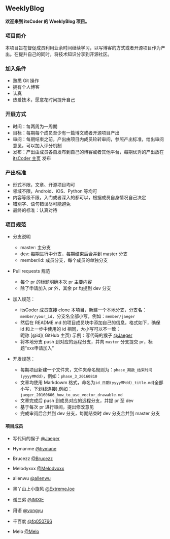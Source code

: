 ## WeeklyBlog
**欢迎来到 itsCoder 的 WeeklyBlog 项目。**
### 项目简介
本项目旨在督促成员利用业余时间继续学习，以写博客的方式或者开源项目作为产出。在提升自己的同时，将技术知识分享到开源社区。

### 加入条件
- 熟悉 Git 操作
- 拥有个人博客
- 认真
- 热爱技术，愿意花时间提升自己

### 开展方式
- 时间：每两周为一周期
- 目标：每期每个成员至少有一篇博文或者开源项目产出
- 审阅：每期结束之前，产出由项目内成员轮转审阅，参照产出标准，给出审阅意见，可以加入评分机制
- 发布：产出由成员各自发布到自己的博客或者其他平台，每期优秀的产出放在 [ itsCoder 主页](http://www.itscoder.com) 发布

### 产出标准
- 形式不限，文章、开源项目均可
- 领域不限，Android、iOS、Python 等均可
- 内容等级不限，入门或者深入的都可以，根据成员自身情况自己决定
- 错别字、语句错误尽可能避免
- 最终的标准：认真对待

### 项目规范
- 分支说明
  - master: 主分支
  - dev: 每期进行中分支，每期结束后合并到 master 分支
  - member/id: 成员分支，每个成员的单独分支

- Pull requests 规范
  - 每个 pr 的标题明确本次 pr 主要内容
  - 除了申请加入 pr 外，其余 pr 均提到 dev 分支

- 加入规范：
  - itsCoder 成员直接 clone 本项目，新建一个本地分支，分支名：`member/your_id`，分支名全部小写，例如：`member/jaeger`
  - 然后在 README.md 的项目成员块中添加自己的信息，格式如下，确保 id 和上一步中使用的 id 相同，大小写可以不一致：
    ​	
    	昵称 [@id]( GitHub 主页)
    	示例：写代码的猴子 [@Jaeger](https://github.com/laobie)
  - 将本地分支 push 到对应的远程分支，并向 `master` 分支提交 pr，标题“xxx申请加入”

- 开发规范：
  - 每期项目新建一个文件夹，文件夹命名规则为：`phase_期数_结束时间(yyyyMMdd)`，例如：`phase_3_20160810`
  - 文章均使用 Markdowm 格式，命名为`id_日期(yyyyMMdd)_title.md`(全部小写，下划线连接),例如：`jaeger_20160606_how_to_use_vector_drawable.md` 
  - 文章完成后 push 到成员对应的远程分支，并提 pr 至 dev
  - 基于每次 pr 进行审阅，提出修改意见
  - 完成审阅后合并到 dev 分支，每期结束时 dev 分支合并到 master 分支

#### 项目成员
- 写代码的猴子 [@Jaeger](https://github.com/laobie)

- Hymanme [@hymane](https://github.com/hymanme)

- Brucezz [@Brucezz](https://github.com/brucezz)

- Melodyxxx [@Melodyxxx](https://github.com/melodyxxx)

- allenwu [@allenwu](https://github.com/wuchangfeng)

- 黑丫山上小旋风 [@ExtremeJoe](https://github.com/JoeSteven)

- 谢三弟 [@IMXIE](https://github.com/xcc3641)

- 用语 [@yongyu](https://github.com/yongyu0102)

- 千百度 [@fq050766](https://github.com/fq050766)

- Melo [@Melo](https://github.com/itsMelo)

